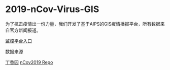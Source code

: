 
# 2019-nCov-Virus-GIS

为了抗击疫情出一份力量，我们开发了基于AIPS的GIS疫情播报平台，所有数据来自官方新闻报道。

[监控平台入口](http://www.evercounting.com/aips-portal/web/gis)

数据来源

[丁香园](https://ncov.dxy.cn/ncovh5/view/pneumonia?from=timeline)
[nCov2019 Repo](https://github.com/beoutbreakprepared/nCoV2019)

